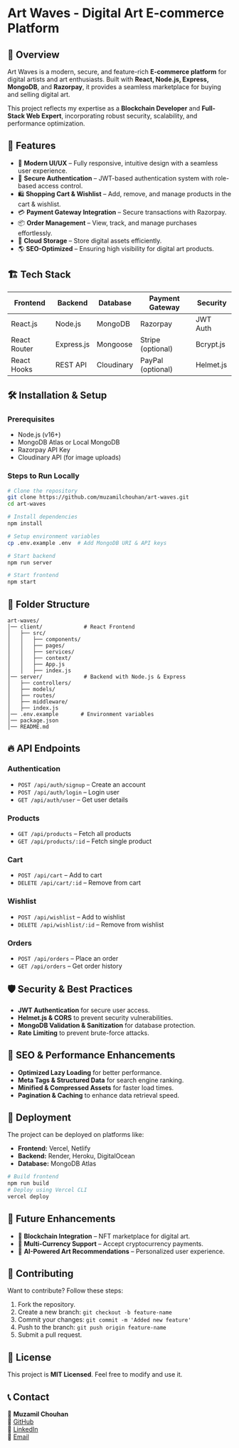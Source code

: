 # Art Waves - Digital Art E-commerce Platform



## 🚀 Overview

Art Waves is a modern, secure, and feature-rich **E-commerce platform** for digital artists and art enthusiasts. Built with **React, Node.js, Express, MongoDB**, and **Razorpay**, it provides a seamless marketplace for buying and selling digital art.

This project reflects my expertise as a **Blockchain Developer** and **Full-Stack Web Expert**, incorporating robust security, scalability, and performance optimization.

## 🌟 Features

- 🎨 **Modern UI/UX** – Fully responsive, intuitive design with a seamless user experience.
- 🔐 **Secure Authentication** – JWT-based authentication system with role-based access control.
- 🛍️ **Shopping Cart & Wishlist** – Add, remove, and manage products in the cart & wishlist.
- 💳 **Payment Gateway Integration** – Secure transactions with Razorpay.
- 📦 **Order Management** – View, track, and manage purchases effortlessly.
- 📂 **Cloud Storage** – Store digital assets efficiently.
- 🌎 **SEO-Optimized** – Ensuring high visibility for digital art products.

## 🏗️ Tech Stack

| Frontend     | Backend    | Database   | Payment Gateway   | Security  |
| ------------ | ---------- | ---------- | ----------------- | --------- |
| React.js     | Node.js    | MongoDB    | Razorpay          | JWT Auth  |
| React Router | Express.js | Mongoose   | Stripe (optional) | Bcrypt.js |
| React Hooks  | REST API   | Cloudinary | PayPal (optional) | Helmet.js |

## 🛠️ Installation & Setup

### Prerequisites

- Node.js (v16+)
- MongoDB Atlas or Local MongoDB
- Razorpay API Key
- Cloudinary API (for image uploads)

### Steps to Run Locally

```bash
# Clone the repository
git clone https://github.com/muzamilchouhan/art-waves.git
cd art-waves

# Install dependencies
npm install

# Setup environment variables
cp .env.example .env  # Add MongoDB URI & API keys

# Start backend
npm run server

# Start frontend
npm start
```

## 📂 Folder Structure

```
art-waves/
│── client/             # React Frontend
│   ├── src/
│   │   ├── components/
│   │   ├── pages/
│   │   ├── services/
│   │   ├── context/
│   │   ├── App.js
│   │   ├── index.js
│── server/             # Backend with Node.js & Express
│   ├── controllers/
│   ├── models/
│   ├── routes/
│   ├── middleware/
│   ├── index.js
│── .env.example       # Environment variables
│── package.json
│── README.md
```

## 🔥 API Endpoints

### Authentication

- `POST /api/auth/signup` – Create an account
- `POST /api/auth/login` – Login user
- `GET /api/auth/user` – Get user details

### Products

- `GET /api/products` – Fetch all products
- `GET /api/products/:id` – Fetch single product

### Cart

- `POST /api/cart` – Add to cart
- `DELETE /api/cart/:id` – Remove from cart

### Wishlist

- `POST /api/wishlist` – Add to wishlist
- `DELETE /api/wishlist/:id` – Remove from wishlist

### Orders

- `POST /api/orders` – Place an order
- `GET /api/orders` – Get order history

## 🛡️ Security & Best Practices

- **JWT Authentication** for secure user access.
- **Helmet.js & CORS** to prevent security vulnerabilities.
- **MongoDB Validation & Sanitization** for database protection.
- **Rate Limiting** to prevent brute-force attacks.

## 📢 SEO & Performance Enhancements

- **Optimized Lazy Loading** for better performance.
- **Meta Tags & Structured Data** for search engine ranking.
- **Minified & Compressed Assets** for faster load times.
- **Pagination & Caching** to enhance data retrieval speed.

## 🚀 Deployment

The project can be deployed on platforms like:

- **Frontend:** Vercel, Netlify
- **Backend:** Render, Heroku, DigitalOcean
- **Database:** MongoDB Atlas

```bash
# Build frontend
npm run build
# Deploy using Vercel CLI
vercel deploy
```

## 🎯 Future Enhancements

- 🌟 **Blockchain Integration** – NFT marketplace for digital art.
- 🌟 **Multi-Currency Support** – Accept cryptocurrency payments.
- 🌟 **AI-Powered Art Recommendations** – Personalized user experience.

## 🤝 Contributing

Want to contribute? Follow these steps:

1. Fork the repository.
2. Create a new branch: `git checkout -b feature-name`
3. Commit your changes: `git commit -m 'Added new feature'`
4. Push to the branch: `git push origin feature-name`
5. Submit a pull request.

## 📝 License

This project is **MIT Licensed**. Feel free to modify and use it.

## 📞 Contact

👤 **Muzamil Chouhan**\
🔗 [GitHub](https://github.com/muzamilchouhan)\
💼 [LinkedIn](https://linkedin.com/in/muzamilchouhan)\
📧 [Email](mailto\:muzamil@example.com)
